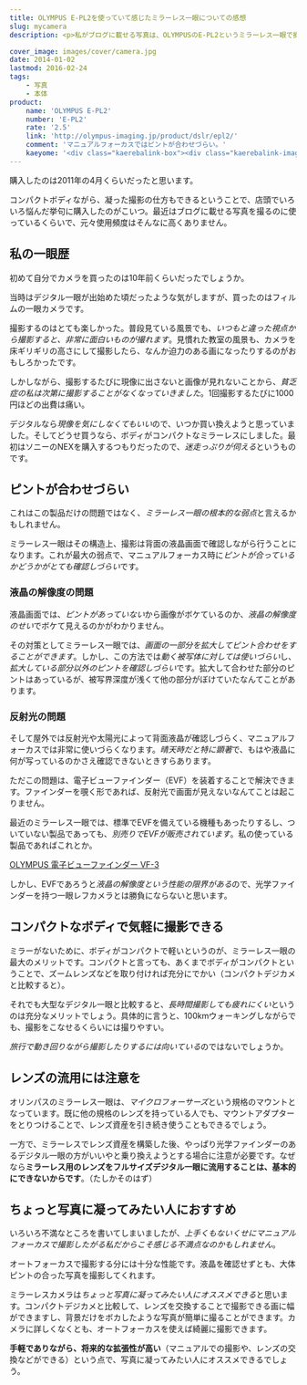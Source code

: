 ```yaml
---
title: OLYMPUS E-PL2を使っていて感じたミラーレス一眼についての感想
slug: mycamera
description: <p>私がブログに載せる写真は、OLYMPUSのE-PL2というミラーレス一眼で撮っています。購入したのは随分前で後継機がたくさん出ており、このカメラ自体について書いてもしょうがないので、ミラーレスを使っていて感じたことを書いてみました。</p>

cover_image: images/cover/camera.jpg
date: 2014-01-02
lastmod: 2016-02-24
tags: 
    - 写真
    - 本体
product:
    name: 'OLYMPUS E-PL2'
    number: 'E-PL2'
    rate: '2.5'
    link: 'http://olympus-imaging.jp/product/dslr/epl2/'
    comment: 'マニュアルフォーカスではピントが合わせづらい。'
    kaeyome: '<div class="kaerebalink-box"><div class="kaerebalink-image"><a href="http://www.amazon.co.jp/exec/obidos/ASIN/B004IK9OYG/illusionspace-22/ref=nosim/" rel="nofollow" target="_blank"><img src="http://ecx.images-amazon.com/images/I/51antQ6KbeL._SL160_.jpg" style="border: none;" /></a></div><div class="kaerebalink-info"><div class="kaerebalink-name"><a href="http://www.amazon.co.jp/exec/obidos/ASIN/B004IK9OYG/illusionspace-22/ref=nosim/" rel="nofollow" target="_blank">OLYMPUS ミラーレス一眼 E-PL2 レンズキット ゴールド E-PL2 LKIT GLD</a><div class="kaerebalink-powered-date">posted with <a href="http://kaereba.com" rel="nofollow" target="_blank">カエレバ</a></div></div><div class="kaerebalink-detail"> オリンパス 2011-01-28    </div><div class="kaerebalink-link1"><div class="shoplinkamazon"><a href="http://www.amazon.co.jp/gp/search?keywords=E-PL2%20LKIT&__mk_ja_JP=%83J%83%5E%83J%83i&tag=illusionspace-22" rel="nofollow" target="_blank" title="アマゾン" >Amazonで購入</a></div><div class="shoplinkrakuten"><a href="http://hb.afl.rakuten.co.jp/hgc/0e95387f.f2aef20d.0e953880.25e412bd/?pc=http%3A%2F%2Fsearch.rakuten.co.jp%2Fsearch%2Fmall%2FE-PL2%2520LKIT%2F-%2Ff.1-p.1-s.1-sf.0-st.A-v.2%3Fx%3D0%26scid%3Daf_ich_link_urltxt%26m%3Dhttp%3A%2F%2Fm.rakuten.co.jp%2F" rel="nofollow" target="_blank" title="楽天市場" >楽天市場で購入</a></div></div></div><div class="booklink-footer" style="clear: left"></div></div>'
---
```


<p>購入したのは2011年の4月くらいだったと思います。</p>
<p>コンパクトボディながら、凝った撮影の仕方もできるということで、店頭でいろいろ悩んだ挙句に購入したのがこいつ。最近はブログに載せる写真を撮るのに使っているくらいで、元々使用頻度はそんなに高くありません。</p>
<h2>私の一眼歴</h2>
<p>初めて自分でカメラを買ったのは10年前くらいだったでしょうか。</p>
<p>当時はデジタル一眼が出始めた頃だったような気がしますが、買ったのはフィルムの一眼カメラです。</p>
<p>撮影するのはとても楽しかった。普段見ている風景でも、<em>いつもと違った視点から撮影すると、非常に面白いものが撮れます</em>。見慣れた教室の風景も、カメラを床ギリギリの高さにして撮影したら、なんか迫力のある画になったりするのがおもしろかったです。</p>
<p>しかしながら、撮影するたびに現像に出さないと画像が見れないことから、<em>貧乏症の私は次第に撮影することがなくなっていきました</em>。1回撮影するたびに1000円ほどの出費は痛い。</p>
<p>デジタルなら<em>現像を気にしなくてもいい</em>ので、いつか買い換えようと思っていました。そしてどうせ買うなら、ボディがコンパクトなミラーレスにしました。最初はソニーのNEXを購入するつもりだったので、<em>迷走っぷりが伺える</em>というものです。</p>
<h2>ピントが合わせづらい</h2>
<p>これはこの製品だけの問題ではなく、<em>ミラーレス一眼の根本的な弱点</em>と言えるかもしれません。</p>
<p>ミラーレス一眼はその構造上、撮影は背面の液晶画面で確認しながら行うことになります。これが最大の弱点で、マニュアルフォーカス時に<em>ピントが合っているかどうかがとても確認しづらい</em>です。</p>
<h3>液晶の解像度の問題</h3>
<p>液晶画面では、<em>ピントがあっていない</em>から画像がボケているのか、<em>液晶の解像度のせい</em>でボケて見えるのかがわかりません。</p>
<p>その対策としてミラーレス一眼では、<em>画面の一部分を拡大してピント合わせをすることができます</em>。しかし、この方法では<em>動く被写体に対しては使いづらい</em>し、<em>拡大している部分以外のピントを確認しづらい</em>です。拡大して合わせた部分のピントはあっているが、被写界深度が浅くて他の部分がぼけていたなんてことがあります。</p>
<h3>反射光の問題</h3>
<p>そして屋外では反射光や太陽光によって背面液晶が確認しづらく、マニュアルフォーカスでは非常に使いづらくなります。<em>晴天時だと特に顕著</em>で、もはや液晶に何が写っているのかさえ確認できないときすらあります。</p>
<p>ただこの問題は、電子ビューファインダー（EVF）を装着することで解決できます。ファインダーを覗く形であれば、反射光で画面が見えないなんてことは起こりません。</p>
<p>最近のミラーレス一眼では、標準でEVFを備えている機種もあったりするし、ついていない製品であっても、<em>別売りでEVFが販売されています</em>。私の使っている製品であればこれとか。</p>
<div data-role="amazonjs" data-asin="B005F2SVFY" data-locale="JP" data-tmpl="" data-img-size="" class="asin_B005F2SVFY_JP_ amazonjs_item"><div class="amazonjs_indicator"><span class="amazonjs_indicator_img"></span><a class="amazonjs_indicator_title" href="#">OLYMPUS 電子ビューファインダー VF-3</a><span class="amazonjs_indicator_footer"></span></div></div>
<p>しかし、EVFであろうと<em>液晶の解像度という性能の限界がある</em>ので、光学ファインダーを持つ一眼レフカメラとは勝負にならないと思います。</p>
<h2>コンパクトなボディで気軽に撮影できる</h2>
<p>ミラーがないために、ボディがコンパクトで軽いというのが、ミラーレス一眼の最大のメリットです。コンパクトと言っても、あくまでボディがコンパクトということで、ズームレンズなどを取り付ければ充分にでかい（コンパクトデジカメと比較すると）。</p>
<p>それでも大型なデジタル一眼と比較すると、<em>長時間撮影しても疲れにくい</em>というのは充分なメリットでしょう。具体的に言うと、100kmウォーキングしながらでも、撮影をこなせるくらいには撮りやすい。</p>
<p><em>旅行で動き回りながら撮影したりするには向いている</em>のではないでしょうか。</p>
<h2>レンズの流用には注意を</h2>
<p>オリンパスのミラーレス一眼は、<em>マイクロフォーサーズ</em>という規格のマウントとなっています。既に他の規格のレンズを持っている人でも、マウントアダプターをとりつけることで、レンズ資産を引き続き使うこともできるでしょう。</p>
<p>一方で、ミラーレスでレンズ資産を構築した後、やっぱり光学ファインダーのあるデジタル一眼の方がいいやと乗り換えようとする場合に注意が必要です。なぜなら<strong>ミラーレス用のレンズをフルサイズデジタル一眼に流用することは、基本的にできないからです</strong>。（たしかそのはず）</p>
<h2>ちょっと写真に凝ってみたい人におすすめ</h2>
<p>いろいろ不満なところを書いてしまいましたが、<em>上手くもないくせにマニュアルフォーカスで撮影したがる私だからこそ感じる不満点なのかもしれません</em>。</p>
<p>オートフォーカスで撮影する分には十分な性能です。液晶を確認せずとも、大体ピントの合った写真を撮影してくれます。</p>
<p>ミラーレスカメラは<em>ちょっと写真に凝ってみたい人にオススメできる</em>と思います。コンパクトデジカメと比較して、レンズを交換することで撮影できる画に幅ができますし、背景だけをボカしたような写真が簡単に撮ることができます。カメラに詳しくなくとも、オートフォーカスを使えば綺麗に撮影できます。</p>
<p><strong>手軽でありながら、将来的な拡張性が高い</strong>（マニュアルでの撮影や、レンズの交換などができる）という点で、写真に凝ってみたい人にオススメできるでしょう。</p>

  